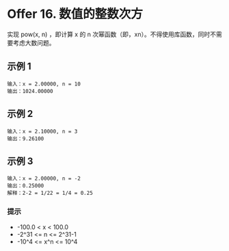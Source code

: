 # Offer 16. 数值的整数次方

实现 pow(x, n) ，即计算 x 的 n 次幂函数（即，xn）。不得使用库函数，同时不需要考虑大数问题。


## 示例 1

```
输入：x = 2.00000, n = 10
输出：1024.00000
```

## 示例 2

```
输入：x = 2.10000, n = 3
输出：9.26100
```

## 示例 3

```
输入：x = 2.00000, n = -2
输出：0.25000
解释：2-2 = 1/22 = 1/4 = 0.25
```

### 提示

- -100.0 < x < 100.0
- -2^31 <= n <= 2^31-1
- -10^4 <= x^n <= 10^4
